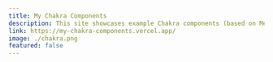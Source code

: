 ```yaml
---
title: My Chakra Components
description: This site showcases example Chakra components (based on MerakiUI but rewritten in chakra-ui using the NextJS framework.
link: https://my-chakra-components.vercel.app/
image: ./chakra.png
featured: false
---
```

